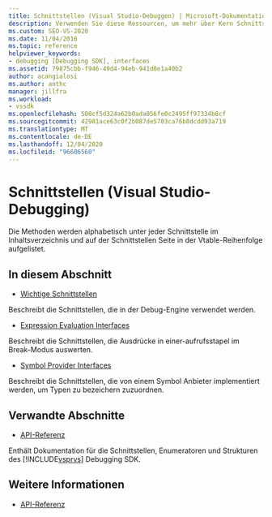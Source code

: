 ```yaml
---
title: Schnittstellen (Visual Studio-Debuggen) | Microsoft-Dokumentation
description: Verwenden Sie diese Ressourcen, um mehr über Kern Schnittstellen, Ausdrucks Bewertungs Schnittstellen und Symbol Anbieter Schnittstellen beim Debuggen in Visual Studio zu erfahren.
ms.custom: SEO-VS-2020
ms.date: 11/04/2016
ms.topic: reference
helpviewer_keywords:
- debugging [Debugging SDK], interfaces
ms.assetid: 79875cbb-f946-49d4-94eb-941d0e1a40b2
author: acangialosi
ms.author: anthc
manager: jillfra
ms.workload:
- vssdk
ms.openlocfilehash: 508cf5d324a62b0ada056fe0c2495ff97334b8cf
ms.sourcegitcommit: 42981ace63c0f2b087de5703ca76b8dcdd93a719
ms.translationtype: MT
ms.contentlocale: de-DE
ms.lasthandoff: 12/04/2020
ms.locfileid: "96606560"
---
```

# <a name="interfaces-visual-studio-debugging"></a>Schnittstellen (Visual Studio-Debugging)
Die Methoden werden alphabetisch unter jeder Schnittstelle im Inhaltsverzeichnis und auf der Schnittstellen Seite in der Vtable-Reihenfolge aufgelistet.

## <a name="in-this-section"></a>In diesem Abschnitt
- [Wichtige Schnittstellen](../../../extensibility/debugger/reference/core-interfaces.md)

 Beschreibt die Schnittstellen, die in der Debug-Engine verwendet werden.

- [Expression Evaluation Interfaces](../../../extensibility/debugger/reference/expression-evaluation-interfaces.md)

 Beschreibt die Schnittstellen, die Ausdrücke in einer-aufrufsstapel im Break-Modus auswerten.

- [Symbol Provider Interfaces](../../../extensibility/debugger/reference/symbol-provider-interfaces.md)

 Beschreibt die Schnittstellen, die von einem Symbol Anbieter implementiert werden, um Typen zu bezeichern zuzuordnen.

## <a name="related-sections"></a>Verwandte Abschnitte
- [API-Referenz](../../../extensibility/debugger/reference/api-reference-visual-studio-debugging.md)

 Enthält Dokumentation für die Schnittstellen, Enumeratoren und Strukturen des [!INCLUDE[vsprvs](../../../code-quality/includes/vsprvs_md.md)] Debugging SDK.

## <a name="see-also"></a>Weitere Informationen
- [API-Referenz](../../../extensibility/debugger/reference/api-reference-visual-studio-debugging.md)
